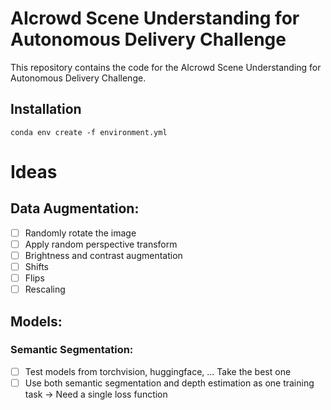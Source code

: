 
# AIcrowd Scene Understanding for Autonomous Delivery Challenge

This repository contains the code for the AIcrowd Scene Understanding for Autonomous Delivery Challenge.

## Installation

```
conda env create -f environment.yml
```

# Ideas

## Data Augmentation:

- [ ] Randomly rotate the image
- [ ] Apply random perspective transform
- [ ] Brightness and contrast augmentation
- [ ] Shifts
- [ ] Flips
- [ ] Rescaling

## Models:

### Semantic Segmentation:

- [ ] Test models from torchvision, huggingface, ... Take the best one
- [ ] Use both semantic segmentation and depth estimation as one training task -> Need a single loss function